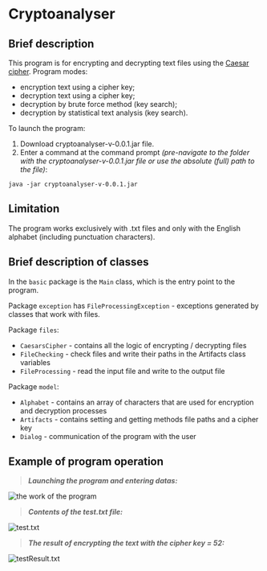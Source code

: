 # Сryptoanalyser
## Brief description
This program is for encrypting and decrypting text files using the [Caesar cipher](https://en.wikipedia.org/wiki/Caesar_cipher). Program modes:
* encryption text using a cipher key;
* decryption text using a cipher key;
* decryption by brute force method (key search);
* decryption by statistical text analysis (key search).

To launch the program:
1. Download cryptoanalyser-v-0.0.1.jar file.
2. Enter a command at the command prompt _(pre-navigate to the folder with the cryptoanalyser-v-0.0.1.jar file or use the absolute (full) path to the file)_:
```
java -jar cryptoanalyser-v-0.0.1.jar
```
## Limitation
The program works exclusively with .txt files and only with the English alphabet (including punctuation characters).
## Brief description of classes
In the ```basic``` package is the ```Main``` class, which is the entry point to the program.

Package ```exception``` has ```FileProcessingException``` - exceptions generated by classes that work with files.

Package ```files```:
* ```CaesarsCipher``` - contains all the logic of encrypting / decrypting files
* ```FileChecking``` - check files and write their paths in the Artifacts class variables
* ```FileProcessing``` - read the input file and write to the output file

Package ```model```:
* ```Alphabet``` - contains an array of characters that are used for encryption and decryption processes
* ```Artifacts``` - contains setting and getting methods file paths and a cipher key
* ```Dialog``` - communication of the program with the user
## Example of program operation
>***Launching the program and entering datas:***

![the work of the program](https://i.imgur.com/hxDURnS.png)

>***Contents of the test.txt file:***

![test.txt](https://i.imgur.com/FmO0xfZ.png)

>***The result of encrypting the text with the cipher key = 52:***

![testResult.txt](https://i.imgur.com/yMEty82.png)
